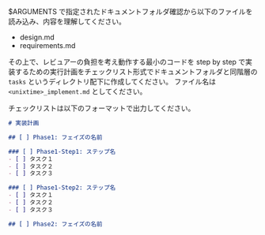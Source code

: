 $ARGUMENTS で指定されたドキュメントフォルダ確認から以下のファイルを読み込み、内容を理解してください。

- design.md
- requirements.md

その上で、レビュアーの負担を考え動作する最小のコードを step by step で実装するための実行計画をチェックリスト形式でドキュメントフォルダと同階層の `tasks` というディレクトリ配下に作成してください。
ファイル名は `<unixtime>_implement.md` としてください。

チェックリストは以下のフォーマットで出力してください。

```markdown
# 実装計画

## [ ] Phase1: フェイズの名前

### [ ] Phase1-Step1: ステップ名
- [ ] タスク１
- [ ] タスク２
- [ ] タスク３

### [ ] Phase1-Step2: ステップ名
- [ ] タスク１
- [ ] タスク２
- [ ] タスク３

## [ ] Phase2: フェイズの名前

```